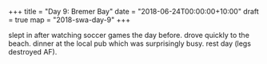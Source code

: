 +++
title = "Day 9: Bremer Bay"
date = "2018-06-24T00:00:00+10:00"
draft = true
map = "2018-swa-day-9"
+++

slept in after watching soccer games the day before. drove quickly to the beach. dinner at the local pub which was surprisingly busy. rest day (legs destroyed AF).

